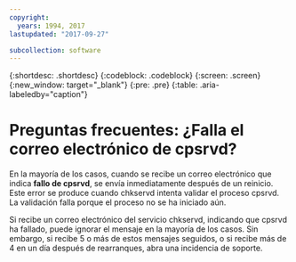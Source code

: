 ```yaml
---
copyright:
  years: 1994, 2017
lastupdated: "2017-09-27"

subcollection: software
---
```

{:shortdesc: .shortdesc}
{:codeblock: .codeblock}
{:screen: .screen}
{:new_window: target="_blank"}
{:pre: .pre}
{:table: .aria-labeledby="caption"}
# Preguntas frecuentes: ¿Falla el correo electrónico de cpsrvd?

En la mayoría de los casos, cuando se recibe un correo electrónico que indica **fallo de cpsrvd**, se envía inmediatamente después de un reinicio. Este error se produce cuando chkservd intenta validar el proceso cpsrvd. La validación falla porque el proceso no se ha iniciado aún.

Si recibe un correo electrónico del servicio chkservd, indicando que cpsrvd ha fallado, puede ignorar el mensaje en la mayoría de los casos. Sin embargo, si recibe 5 o más de estos mensajes seguidos, o si recibe más de 4 en un día después de rearranques, abra una incidencia de soporte.
